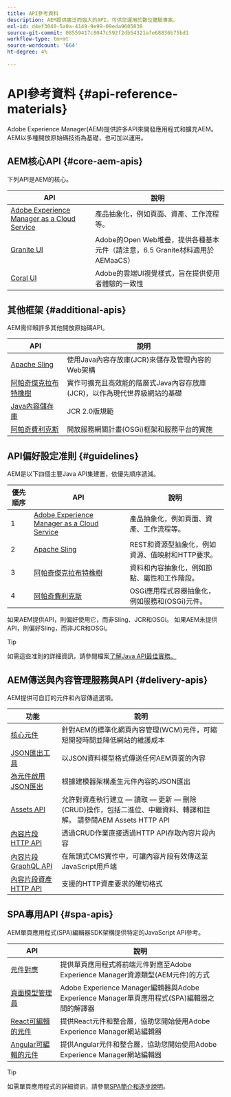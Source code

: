 ```yaml
---
title: API參考資料
description: AEM提供廣泛而強大的API，可供您運用於數位體驗專案。
exl-id: d4ef3040-5a0a-4149-9e99-09eda9605038
source-git-commit: 08559417c8047c592f2db54321afe68836b75bd1
workflow-type: tm+mt
source-wordcount: '664'
ht-degree: 4%

---
```


# API參考資料 {#api-reference-materials}

Adobe Experience Manager(AEM)提供許多API來開發應用程式和擴充AEM。 AEM以多種開放原始碼技術為基礎，也可加以運用。

## AEM核心API {#core-aem-apis}

下列API是AEM的核心。

| API | 說明 |
|---|---|
| [Adobe Experience Manager as a Cloud Service ](https://docs.adobe.com/content/help/en/experience-manager-cloud-service-javadoc/index.html) | 產品抽象化，例如頁面、資產、工作流程等。 |
| [Granite UI](https://helpx.adobe.com/experience-manager/6-5/sites/developing/using/reference-materials/granite-ui/api/jcr_root/libs/granite/ui/index.html#) | Adobe的Open Web堆疊，提供各種基本元件（請注意，6.5 Granite材料適用於AEMaaCS） |
| [Coral UI](https://opensource.adobe.com/coral-spectrum/documentation/) | Adobe的雲端UI視覺樣式，旨在提供使用者體驗的一致性 |

<!---
|Editor core JavaScript API reference|Provides all the base objects and concepts to support authoring of content resources|
--->

## 其他框架 {#additional-apis}

AEM需仰賴許多其他開放原始碼API。

| API | 說明 |
|---|---|
| [Apache Sling](https://sling.apache.org/apidocs/sling11/) | 使用Java內容存放庫(JCR)來儲存及管理內容的Web架構 |
| [阿帕奇傑克拉布特橡樹](http://jackrabbit.apache.org/oak/docs/oak_api/overview.html) | 實作可擴充且高效能的階層式Java內容存放庫(JCR)，以作為現代世界級網站的基礎 |
| [Java內容儲存庫](https://www.adobe.io/experience-manager/reference-materials/spec/javax.jcr/javadocs/jcr-2.0/index.html) | JCR 2.0版規範 |
| [阿帕奇費利克斯](https://felix.apache.org) | 開放服務網關計畫(OSGi)框架和服務平台的實施 |

## API偏好設定准則 {#guidelines}

AEM是以下四個主要Java API集建置，依優先順序遞減。

| 優先順序 | API | 說明 |
|---|---|---|
| 1 | [Adobe Experience Manager as a Cloud Service ](https://docs.adobe.com/content/help/en/experience-manager-cloud-service-javadoc/index.html) | 產品抽象化，例如頁面、資產、工作流程等。 |
| 2 | [Apache Sling](https://sling.apache.org/apidocs/sling11/) | REST和資源型抽象化，例如資源、值映射和HTTP要求。 |
| 3 | [阿帕奇傑克拉布特橡樹](http://jackrabbit.apache.org/oak/docs/oak_api/overview.html) | 資料和內容抽象化，例如節點、屬性和工作階段。 |
| 4 | [阿帕奇費利克斯](https://felix.apache.org/) | OSGi應用程式容器抽象化，例如服務和(OSGi)元件。 |

如果AEM提供API，則偏好使用它，而非Sling、JCR和OSGi。 如果AEM未提供API，則偏好Sling，而非JCR和OSGi。

>[!TIP]
>
>如需這些准則的詳細資訊，請參閱檔案[了解Java API最佳實務。](https://experienceleague.adobe.com/docs/experience-manager-learn/foundation/development/understand-java-api-best-practices.html)

## AEM傳送與內容管理服務與API {#delivery-apis}

AEM提供可自訂的元件和內容傳遞選項。

| 功能 | 說明 |
|---|---|
| [核心元件](https://experienceleague.adobe.com/docs/experience-manager-core-components/using/introduction.html?lang=zh-Hant) | 針對AEM的標準化網頁內容管理(WCM)元件，可縮短開發時間並降低網站的維護成本 |
| [JSON匯出工具](/help/implementing/developing/components/json-exporter.md) | 以JSON資料模型格式傳送任何AEM頁面的內容 |
| [為元件啟用JSON匯出](/help/implementing/developing/components/enabling-json-exporter.md) | 根據建模器架構產生元件內容的JSON匯出 |
| [Assets API](/help/assets/mac-api-assets.md) | 允許對資產執行建立 — 讀取 — 更新 — 刪除(CRUD)操作，包括二進位、中繼資料、轉譯和註解。 請參閱AEM Assets HTTP API |
| [內容片段HTTP API](/help/assets/content-fragments/assets-api-content-fragments.md) | 透過CRUD作業直接透過HTTP API存取內容片段內容 |
| [內容片段GraphQL API](/help/assets/content-fragments/graphql-api-content-fragments.md) | 在無頭式CMS實作中，可讓內容片段有效傳送至JavaScript用戶端 |
| [內容片段資產HTTP API](https://experienceleague.adobe.com/docs/experience-manager-cloud-service/assets/admin/mac-api-assets.html) | 支援的HTTP資產要求的確切格式 |

## SPA專用API {#spa-apis}

AEM單頁應用程式(SPA)編輯器SDK架構提供特定的JavaScript API參考。

| API | 說明 |
|---|---|
| [元件對應](https://www.npmjs.com/package/@adobe/aem-spa-component-mapping) | 提供單頁應用程式將前端元件對應至Adobe Experience Manager資源類型(AEM元件)的方式 |
| [頁面模型管理員](https://www.npmjs.com/package/@adobe/aem-spa-page-model-manager) | Adobe Experience Manager編輯器與Adobe Experience Manager單頁應用程式(SPA)編輯器之間的解譯器 |
| [React可編輯的元件](https://www.npmjs.com/package/@adobe/aem-react-editable-components) | 提供React元件和整合層，協助您開始使用Adobe Experience Manager網站編輯器 |
| [Angular可編輯的元件](https://www.npmjs.com/package/@adobe/aem-angular-editable-components) | 提供Angular元件和整合層，協助您開始使用Adobe Experience Manager網站編輯器 |

>[!TIP]
>
>如需單頁應用程式的詳細資訊，請參閱[SPA簡介和逐步說明](/help/implementing/developing/hybrid/introduction.md)。
